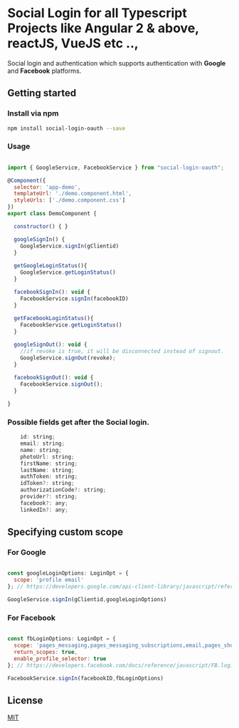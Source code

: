 # Social Login for all Typescript Projects like Angular 2 & above, reactJS, VueJS etc ..,

Social login and authentication which supports authentication with **Google** and **Facebook** platforms.

## Getting started

### Install via npm 

```sh
npm install social-login-oauth --save 
```

### Usage

```javascript

import { GoogleService, FacebookService } from "social-login-oauth";

@Component({
  selector: 'app-demo',
  templateUrl: './demo.component.html',
  styleUrls: ['./demo.component.css']
})
export class DemoComponent {

  constructor() { }

  googleSignIn() {
    GoogleService.signIn(gClientid)
  }
  
  getGoogleLoginStatus(){
    GoogleService.getLoginStatus() 
  }

  facebookSignIn(): void {
    FacebookService.signIn(facebookID)
  } 
  
  getFacebookLoginStatus(){
    FacebookService.getLoginStatus()
  }

  googleSignOut(): void {
    //if revoke is true, it will be disconnected instead of signout.
    GoogleService.signOut(revoke);
  }
  
  facebookSignOut(): void {
    FacebookService.signOut();
  }

}
```

### Possible fields get after the Social login.

```javascript
    id: string;
    email: string;
    name: string;
    photoUrl: string;
    firstName: string;
    lastName: string;
    authToken: string;
    idToken?: string;
    authorizationCode?: string;
    provider?: string;
    facebook?: any;
    linkedIn?: any;
```

## Specifying custom scope

### For Google

```javascript

const googleLoginOptions: LoginOpt = {
  scope: 'profile email'
}; // https://developers.google.com/api-client-library/javascript/reference/referencedocs#gapiauth2clientconfig

GoogleService.signIn(gClientid,googleLoginOptions)
```

### For Facebook

```javascript

const fbLoginOptions: LoginOpt = {
  scope: 'pages_messaging,pages_messaging_subscriptions,email,pages_show_list,manage_pages',
  return_scopes: true,
  enable_profile_selector: true
}; // https://developers.facebook.com/docs/reference/javascript/FB.login/v2.11

FacebookService.signIn(facebookID,fbLoginOptions)
```

## License

[MIT](LICENSE)
